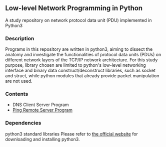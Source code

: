 ## Low-level Network Programming in Python
A study repository on network protocol data unit (PDU) implemented in Python3 
### Description
Programs in this repository are written in python3, aiming to dissect the anatomy and investigate the functionalities of protocol data units (PDUs) on different network layers of the TCP/IP network architecture.
For this study purpose, library chosen are limited to python's low-level networking interface and binary data construct/deconstruct libraries, such as socket and struct, while python modules that already provide packet manipulation are not used.

### Contents
- DNS Client Server Program
- [Ping Remote Server Program](https://github.com/claudiatang/network_programming_python/tree/main/ping)

### Dependencies 
python3 standard libraries
Please refer to [the official website](https://www.python.org/downloads/) for downloading and installing python3.  
